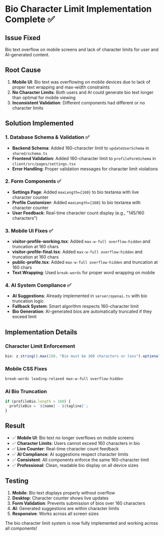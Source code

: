 # Bio Character Limit Implementation Complete ✅

## Issue Fixed
Bio text overflow on mobile screens and lack of character limits for user and AI-generated content.

## Root Cause
1. **Mobile UI**: Bio text was overflowing on mobile devices due to lack of proper text wrapping and max-width constraints
2. **No Character Limits**: Both users and AI could generate bio text longer than optimal for mobile viewing
3. **Inconsistent Validation**: Different components had different or no character limits

## Solution Implemented

### 1. Database Schema & Validation ✅
- **Backend Schema**: Added 160-character limit to `updateUserSchema` in `shared/schema.ts`
- **Frontend Validation**: Added 160-character limit to `profileFormSchema` in `client/src/pages/settings.tsx`
- **Error Handling**: Proper validation messages for character limit violations

### 2. Form Components ✅
- **Settings Page**: Added `maxLength={160}` to bio textarea with live character counter
- **Profile Customizer**: Added `maxLength={160}` to bio textarea with character counter
- **User Feedback**: Real-time character count display (e.g., "145/160 characters")

### 3. Mobile UI Fixes ✅
- **visitor-profile-working.tsx**: Added `max-w-full overflow-hidden` and truncation at 160 chars
- **visitor-profile-final.tsx**: Added `max-w-full overflow-hidden` and truncation at 160 chars  
- **public-profile.tsx**: Added `max-w-full overflow-hidden` and truncation at 160 chars
- **Text Wrapping**: Used `break-words` for proper word wrapping on mobile

### 4. AI System Compliance ✅
- **AI Suggestions**: Already implemented in `server/openai.ts` with bio truncation logic
- **Fallback System**: Smart algorithm respects 160-character limit
- **Bio Generation**: AI-generated bios are automatically truncated if they exceed limit

## Implementation Details

### Character Limit Enforcement
```typescript
bio: z.string().max(160, "Bio must be 160 characters or less").optional()
```

### Mobile CSS Fixes
```css
break-words leading-relaxed max-w-full overflow-hidden
```

### AI Bio Truncation
```typescript
if (profileBio.length > 160) {
  profileBio = `${name} - ${tagline}`;
}
```

## Result
- ✅ **Mobile UI**: Bio text no longer overflows on mobile screens
- ✅ **Character Limits**: Users cannot exceed 160 characters in bio
- ✅ **Live Counter**: Real-time character count feedback
- ✅ **AI Compliance**: AI suggestions respect character limits
- ✅ **Consistent**: All components enforce the same 160-character limit
- ✅ **Professional**: Clean, readable bio display on all device sizes

## Testing
1. **Mobile**: Bio text displays properly without overflow
2. **Desktop**: Character counter shows live updates
3. **Form Validation**: Prevents submission of bios over 160 characters
4. **AI**: Generated suggestions are within character limits
5. **Responsive**: Works across all screen sizes

The bio character limit system is now fully implemented and working across all components!
